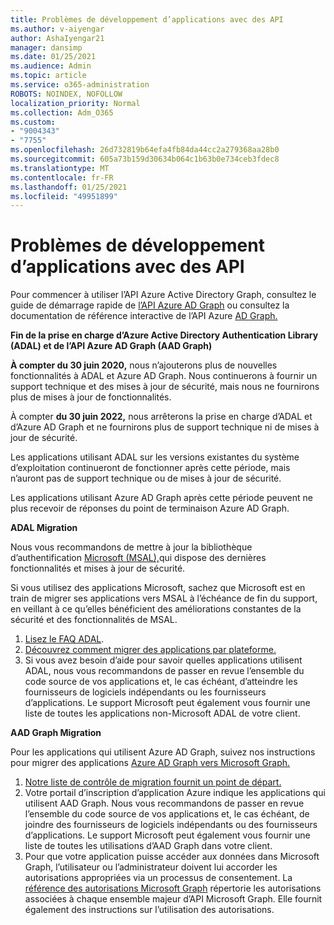```yaml
---
title: Problèmes de développement d’applications avec des API
ms.author: v-aiyengar
author: AshaIyengar21
manager: dansimp
ms.date: 01/25/2021
ms.audience: Admin
ms.topic: article
ms.service: o365-administration
ROBOTS: NOINDEX, NOFOLLOW
localization_priority: Normal
ms.collection: Adm_O365
ms.custom:
- "9004343"
- "7755"
ms.openlocfilehash: 26d732819b64efa4fb84da44cc2a279368aa28b0
ms.sourcegitcommit: 605a73b159d30634b064c1b63b0e734ceb3fdec8
ms.translationtype: MT
ms.contentlocale: fr-FR
ms.lasthandoff: 01/25/2021
ms.locfileid: "49951899"
---
```

# <a name="issues-developing-applications-with-apis"></a>Problèmes de développement d’applications avec des API

Pour commencer à utiliser l’API Azure Active Directory Graph, consultez le guide de démarrage rapide de [l’API Azure AD Graph](https://docs.microsoft.com/azure/active-directory/develop/microsoft-graph-intro) ou consultez la documentation de référence interactive de l’API Azure [AD Graph.](https://docs.microsoft.com/previous-versions/azure/ad/graph/api/api-catalog)

**Fin de la prise en charge d’Azure Active Directory Authentication Library (ADAL) et de l’API Azure AD Graph (AAD Graph)**

**À compter du 30 juin 2020,** nous n’ajouterons plus de nouvelles fonctionnalités à ADAL et Azure AD Graph. Nous continuerons à fournir un support technique et des mises à jour de sécurité, mais nous ne fournirons plus de mises à jour de fonctionnalités.

À compter **du 30 juin 2022,** nous arrêterons la prise en charge d’ADAL et d’Azure AD Graph et ne fournirons plus de support technique ni de mises à jour de sécurité.

Les applications utilisant ADAL sur les versions existantes du système d’exploitation continueront de fonctionner après cette période, mais n’auront pas de support technique ou de mises à jour de sécurité.

Les applications utilisant Azure AD Graph après cette période peuvent ne plus recevoir de réponses du point de terminaison Azure AD Graph.

**ADAL Migration**

Nous vous recommandons de mettre à jour la bibliothèque d’authentification [Microsoft (MSAL),](https://docs.microsoft.com/azure/active-directory/develop/v2-overview)qui dispose des dernières fonctionnalités et mises à jour de sécurité.

Si vous utilisez des applications Microsoft, sachez que Microsoft est en train de migrer ses applications vers MSAL à l’échéance de fin du support, en veillant à ce qu’elles bénéficient des améliorations constantes de la sécurité et des fonctionnalités de MSAL.

1. [Lisez le FAQ ADAL](https://docs.microsoft.com/azure/active-directory/develop/msal-migration#frequently-asked-questions-faq).
1. [Découvrez comment migrer des applications par plateforme.](https://docs.microsoft.com/azure/active-directory/develop/msal-migration#frequently-asked-questions-faq)
1. Si vous avez besoin d’aide pour savoir quelles applications utilisent ADAL, nous vous recommandons de passer en revue l’ensemble du code source de vos applications et, le cas échéant, d’atteindre les fournisseurs de logiciels indépendants ou les fournisseurs d’applications. Le support Microsoft peut également vous fournir une liste de toutes les applications non-Microsoft ADAL de votre client.

**AAD Graph Migration**

Pour les applications qui utilisent Azure AD Graph, suivez nos instructions pour migrer des applications [Azure AD Graph vers Microsoft Graph.](https://docs.microsoft.com/graph/migrate-azure-ad-graph-overview?view=graph-rest-1.0&preserve-view=true)

1. [Notre liste de contrôle de migration fournit un point de départ.](https://docs.microsoft.com/graph/migrate-azure-ad-graph-planning-checklist) 
1. Votre portail d’inscription d’application Azure indique les applications qui utilisent AAD Graph. Nous vous recommandons de passer en revue l’ensemble du code source de vos applications et, le cas échéant, de joindre des fournisseurs de logiciels indépendants ou des fournisseurs d’applications. Le support Microsoft peut également vous fournir une liste de toutes les utilisations d’AAD Graph dans votre client.
1. Pour que votre application puisse accéder aux données dans Microsoft Graph, l’utilisateur ou l’administrateur doivent lui accorder les autorisations appropriées via un processus de consentement. La [référence des autorisations Microsoft Graph](https://docs.microsoft.com/graph/permissions-reference?context=graph%2Fapi%2Fbeta&view=graph-rest-beta&preserve-view=true) répertorie les autorisations associées à chaque ensemble majeur d’API Microsoft Graph. Elle fournit également des instructions sur l’utilisation des autorisations.
